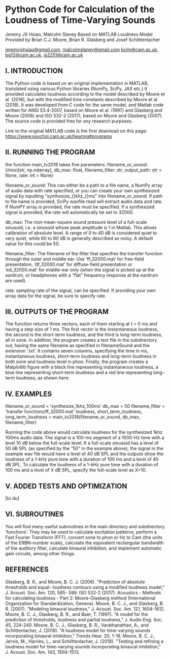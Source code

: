 # Python Code for Calculation of the Loudness of Time-Varying Sounds
Jeremy JX Hsiao, Malcolm Slaney
Based on MATLAB Loudness Model Provided by Brian C.J. Moore, Brian R. Glasberg and Josef Schlittenlacher

jeremyjxhsiao@gmail.com, malcolmslaney@gmail.com
bcjm@cam.ac.uk, bg12@cam.ac.uk, js2251@cam.ac.uk

## I. INTRODUCTION
The Python code is based on an original implementation in MATLAB, translated using various Python libraries (NumPy, SciPy, JAX etc.)
It provided calculates loudness according to the model described by Moore et 
al. (2016), but with the modified time constants described by Moore et al. (2018). It was
developed from C code for the same model, and Matlab code written for ANSI S3.4-2007,
based on Moore et al. (1997) and Glasberg and Moore (2006) and ISO 532-2 (2017), 
based on Moore and Glasberg (2007). The source code is provided free for any research purposes.

Link to the original MATLAB code is the first download on this page: https://www.psychol.cam.ac.uk/hearing#programs

## II. RUNNING THE PROGRAM
the function main_tv2018 takes five parameters: filename_or_sound: Union[str, np.ndarray], db_max: float, filename_filter: str, output_path: str = None, rate: int = None)

filename_or_sound: This can either be a path to a file name, a NumPy array of audio data with rate specified, or you can create your own synthesized signal by inputting "synthesize_{}khz_{}ms" into filename_or_sound. If path to file name is provided, SciPy wavfile read will extract audio data and rate. If NumPY array is provided, the rate must be specified. If a synthesized signal is provided, the rate will automatically be set to 32000. 

db_max: The root-mean-square sound pressure level of a full-scale sinusoid, i.e. a sinusoid whose peak amplitude is 1 in Matlab. This allows calibration of absolute level. A range of 0 to 40 dB is considered quiet to very quiet, while 60 to 80 dB is generally described as noisy. A default value for this could be 50. 

filename_filter: The filename of the filter that specifies the transfer function through the outer and middle ear. Use ‘ff_32000.mat’ for free-field presentation, ‘df_32000.mat’ for diffuse-field presentation or ‘ed_32000.mat’ for middle-ear only (when the signal is picked up at the eardrum, or headphones with a “flat” frequency response at the eardrum are used).

rate: sampling rate of the signal, can be specified. If providing your own array data for the signal, be sure to specify rate. 

## III. OUTPUTS OF THE PROGRAM
The function returns three vectors, each of them starting at t = 0 ms and having a step size of 1 ms. The first vector is the instantaneous loudness, the second is the short-term loudness, and the third is long-term loudness, all in sone. In addition, the program creates a text file in the subdirectory out, having the same filename as specified in filenameSound and the extension ‘.txt’. It contains seven columns, specifying the time in ms, instantaneous loudness, short-term loudness and long-term loudness in both sone and loudness level in phon. Finally, the program creates a Matplotlib figure with a black line representing instantaneous loudness, a blue line representing short-term loudness and a red line representing long-term loudness, as shown here: 




## IV. EXAMPLES

filename_or_sound = 'synthesize_1khz_100ms' 
db_max = 50
filename_filter = 'transfer functions/ff_32000.mat'
loudness, short_term_loudness, long_term_loudness = main_tv2018(filename_or_sound, db_max, filename_filter)

Running the code above would calculate loudness for the synthesized 1khz 100ms audio data. The signal is a 100-ms segment of a 1000-Hz tone with a level 10 dB below the full-scale level. If a full-scale sinusoid has a level of 50 dB SPL (as specified by the “50” in the example above), the signal in the example wav file would have a level of 40 dB SPL and the outputs show the loudness of a 1-kHz pure tone with a duration of 100 ms and a level of 40 dB SPL. To calculate the loudness of a 1-kHz pure tone with a duration of 100 ms and a level of X dB SPL, specify the full-scale level as X+10.

## V. ADDED TESTS AND OPTIMIZATION

[to do]

## VI. SUBROUTINES

You will find many useful subroutines in the main directory and subdirectory ‘functions’. They may be used to calculate excitation patterns, perform a Fast Fourier Transform (FFT), convert sone to phon or Hz to Cam (the units of the ERBN-number scale), calculate the
equivalent rectangular bandwidth of the auditory filter, calculate binaural inhibition, and implement automatic gain circuits, among other things.

## REFERENCES

Glasberg, B. R., and Moore, B. C. J. (2006). "Prediction of absolute thresholds and equal- loudness contours using a modified loudness model," J. Acoust. Soc. Am. 120, 585- 588.
ISO 532-2 (2017). Acoustics - Methods for calculating loudness - Part 2: Moore-Glasberg method (International Organization for Standardization, Geneva).
Moore, B. C. J., and Glasberg, B. R. (2007). "Modeling binaural loudness," J. Acoust. Soc. Am. 121, 1604-1612.
Moore, B. C. J., Glasberg, B. R., and Baer, T. (1997). "A model for the prediction of thresholds, loudness and partial loudness," J. Audio Eng. Soc. 45, 224-240.
Moore, B. C. J., Glasberg, B. R., Varathanathan, A., and Schlittenlacher, J. (2016). "A loudness model for time-varying sounds incorporating binaural inhibition," Trends Hear. 20, 1-16.
Moore, B. C. J., Jervis, M., Harries, L., and Schlittenlacher, J. (2018). "Testing and refining a loudness model for time-varying sounds incorporating binaural inhibition," J. Acoust. Soc. Am. 143, 1504-1513.



